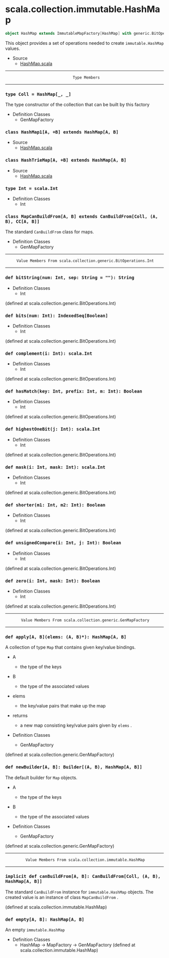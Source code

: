 
#                      scala.collection.immutable.HashMap                      #

```scala
object HashMap extends ImmutableMapFactory[HashMap] with generic.BitOperations.Int with Serializable
```

This object provides a set of operations needed to create `immutable.HashMap`
values.

* Source
  * [HashMap.scala](https://github.com/scala/scala/tree/6d09a1ba5f/src/library/scala/collection/immutable/HashMap.scala#L1)


--------------------------------------------------------------------------------
                                  Type Members
--------------------------------------------------------------------------------


### `type Coll = HashMap[_, _]`                                              ###

The type constructor of the collection that can be built by this factory

* Definition Classes
  * GenMapFactory


### `class HashMap1[A, +B] extends HashMap[A, B]`                            ###

* Source
  * [HashMap.scala](https://github.com/scala/scala/tree/6d09a1ba5f/src/library/scala/collection/immutable/HashMap.scala#L1)


### `class HashTrieMap[A, +B] extends HashMap[A, B]`                         ###

* Source
  * [HashMap.scala](https://github.com/scala/scala/tree/6d09a1ba5f/src/library/scala/collection/immutable/HashMap.scala#L1)


### `type Int = scala.Int`                                                   ###

* Definition Classes
  * Int


### `class MapCanBuildFrom[A, B] extends CanBuildFrom[Coll, (A, B), CC[A, B]]` ###

The standard `CanBuildFrom` class for maps.

* Definition Classes
  * GenMapFactory


--------------------------------------------------------------------------------
         Value Members From scala.collection.generic.BitOperations.Int
--------------------------------------------------------------------------------


### `def bitString(num: Int, sep: String = ""): String`                      ###

* Definition Classes
  * Int

(defined at scala.collection.generic.BitOperations.Int)


### `def bits(num: Int): IndexedSeq[Boolean]`                                ###

* Definition Classes
  * Int

(defined at scala.collection.generic.BitOperations.Int)


### `def complement(i: Int): scala.Int`                                      ###

* Definition Classes
  * Int

(defined at scala.collection.generic.BitOperations.Int)


### `def hasMatch(key: Int, prefix: Int, m: Int): Boolean`                   ###

* Definition Classes
  * Int

(defined at scala.collection.generic.BitOperations.Int)


### `def highestOneBit(j: Int): scala.Int`                                   ###

* Definition Classes
  * Int

(defined at scala.collection.generic.BitOperations.Int)


### `def mask(i: Int, mask: Int): scala.Int`                                 ###

* Definition Classes
  * Int

(defined at scala.collection.generic.BitOperations.Int)


### `def shorter(m1: Int, m2: Int): Boolean`                                 ###

* Definition Classes
  * Int

(defined at scala.collection.generic.BitOperations.Int)


### `def unsignedCompare(i: Int, j: Int): Boolean`                           ###

* Definition Classes
  * Int

(defined at scala.collection.generic.BitOperations.Int)


### `def zero(i: Int, mask: Int): Boolean`                                   ###

* Definition Classes
  * Int

(defined at scala.collection.generic.BitOperations.Int)


--------------------------------------------------------------------------------
           Value Members From scala.collection.generic.GenMapFactory
--------------------------------------------------------------------------------


### `def apply[A, B](elems: (A, B)*): HashMap[A, B]`                         ###

A collection of type `Map` that contains given key/value bindings.

* A
  * the type of the keys
* B
  * the type of the associated values
* elems
  * the key/value pairs that make up the map
* returns
  * a new map consisting key/value pairs given by `elems` .

* Definition Classes
  * GenMapFactory

(defined at scala.collection.generic.GenMapFactory)


### `def newBuilder[A, B]: Builder[(A, B), HashMap[A, B]]`                   ###

The default builder for `Map` objects.

* A
  * the type of the keys
* B
  * the type of the associated values

* Definition Classes
  * GenMapFactory

(defined at scala.collection.generic.GenMapFactory)


--------------------------------------------------------------------------------
             Value Members From scala.collection.immutable.HashMap
--------------------------------------------------------------------------------


### `implicit def canBuildFrom[A, B]: CanBuildFrom[Coll, (A, B), HashMap[A, B]]` ###

The standard `CanBuildFrom` instance for `immutable.HashMap` objects. The
created value is an instance of class `MapCanBuildFrom` .

(defined at scala.collection.immutable.HashMap)


### `def empty[A, B]: HashMap[A, B]`                                         ###

An empty `immutable.HashMap`

* Definition Classes
  * HashMap → MapFactory → GenMapFactory
(defined at scala.collection.immutable.HashMap)
